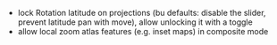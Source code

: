 - lock Rotation latitude on projections (bu defaults: disable the slider, prevent latitude pan with move), allow unlocking it with a toggle
- allow local zoom atlas features (e.g. inset maps) in composite mode
